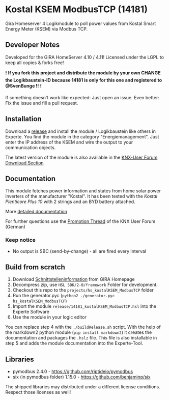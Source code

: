 # Kostal KSEM ModbusTCP (14181)
Gira Homeserver 4 Logikmodule to poll power values from Kostal Smart Energy Meter (KSEM) via Modbus TCP.

## Developer Notes

Developed for the GIRA HomeServer 4.10 / 4.11!
Licensed under the LGPL to keep all copies & forks free!

:exclamation: **If you fork this project and distribute the module by your own CHANGE the Logikbaustein-ID because 14181 is only for this one and registered to @SvenBunge !!** :exclamation:

If something doesn't work like expected: Just open an issue. Even better: Fix the issue and fill a pull request.

## Installation

Download a [release](https://github.com/SvenBunge/hs_kostalKSEM_ModbusTCP/releases) and install the module / Logikbaustein like others in Experte.
You find the module in the category "Energiemanagement". Just enter the IP address of the KSEM and wire the output to your communication objects. 

The latest version of the module is also available in the [KNX-User Forum Download Section](https://service.knx-user-forum.de/?comm=download&id=14181)

## Documentation

This module fetches power information and states from home solar power inverters of the manufacturer "Kostal". It has been tested with the *Kostal Plenticore Plus 10* with 2 strings and an BYD battery attached. 

More [detailed documentation](doc/log14181.md)

For further questions use the [Promotion Thread](https://knx-user-forum.de/forum/%C3%B6ffentlicher-bereich/knx-eib-forum/1630161-logikbaustein-kostal-ksem-via-modbus-tcp-abfragen) of the KNX User Forum (German)

### Keep notice

* No output is SBC (send-by-change) - all are fired every interval

## Build from scratch

1. Download [Schnittstelleninformation](http://www.hs-help.net/hshelp/gira/other_documentation/Schnittstelleninformationen.zip) from GIRA Homepage
2. Decompress zip, use `HSL SDK/2-0/framework` Folder for development.
3. Checkout this repo to the `projects/hs_kostalKSEM_ModbusTCP` folder
4. Run the generator.pyc (`python2 ./generator.pyc hs_kostalKSEM_ModbusTCP`)
5. Import the module `release/14181_kostalKSEM_ModbusTCP.hsl` into the Experte Software
6. Use the module in your logic editor

You can replace step 4 with the `./buildRelease.sh` script. With the help of the markdown2 python module (`pip install markdown2`) it creates the documentation and packages the `.hslz` file. This file is also installable in step 5 and adds the module documentation into the Experte-Tool.  
 
## Libraries

* pymodbus 2.4.0 - https://github.com/riptideio/pymodbus 
* six (in pymodbus folder) 1.15.0 - https://github.com/benjaminp/six

The shipped libraries may distributed under a different license conditions. Respect those licenses as well!
